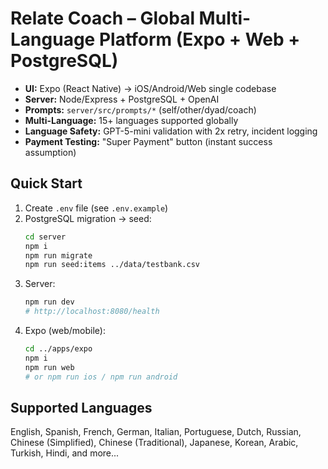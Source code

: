 # Relate Coach – Global Multi-Language Platform (Expo + Web + PostgreSQL)

- **UI:** Expo (React Native) → iOS/Android/Web single codebase
- **Server:** Node/Express + PostgreSQL + OpenAI
- **Prompts:** `server/src/prompts/*` (self/other/dyad/coach)
- **Multi-Language:** 15+ languages supported globally
- **Language Safety:** GPT-5-mini validation with 2x retry, incident logging
- **Payment Testing:** "Super Payment" button (instant success assumption)

## Quick Start
1) Create `.env` file (see `.env.example`)
2) PostgreSQL migration → seed:
   ```bash
   cd server
   npm i
   npm run migrate
   npm run seed:items ../data/testbank.csv
   ```
3) Server:
   ```bash
   npm run dev
   # http://localhost:8080/health
   ```
4) Expo (web/mobile):
   ```bash
   cd ../apps/expo
   npm i
   npm run web
   # or npm run ios / npm run android
   ```

## Supported Languages
English, Spanish, French, German, Italian, Portuguese, Dutch, Russian, Chinese (Simplified), Chinese (Traditional), Japanese, Korean, Arabic, Turkish, Hindi, and more...
